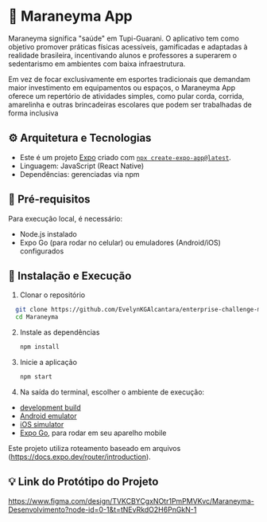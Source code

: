 # 🌟 Maraneyma App

Maraneyma significa "saúde" em Tupi-Guarani. O aplicativo tem como objetivo promover práticas físicas acessíveis, gamificadas e adaptadas à realidade brasileira, incentivando alunos e professores a superarem o sedentarismo em ambientes com baixa infraestrutura.

Em vez de focar exclusivamente em esportes tradicionais que demandam maior investimento em equipamentos ou espaços, o Maraneyma App oferece um repertório de atividades simples, como pular corda, corrida, amarelinha e outras brincadeiras escolares que podem ser trabalhadas de forma inclusiva

## ⚙️ Arquitetura e Tecnologias

- Este é um projeto [Expo](https://expo.dev) criado com [`npx create-expo-app@latest`](https://docs.expo.dev/get-started/create-a-project/).
- Linguagem: JavaScript (React Native)
- Dependências: gerenciadas via npm

## 🏁 Pré-requisitos

Para execução local, é necessário:

- Node.js instalado
- Expo Go (para rodar no celular) ou emuladores (Android/iOS) configurados

## 🚀 Instalação e Execução

1. Clonar o repositório

```bash
  git clone https://github.com/EvelynKGAlcantara/enterprise-challenge-maraneyma-app.git
  cd Maraneyma
```

2. Instale as dependências

   ```bash
   npm install
   ```

3. Inicie a aplicação

   ```bash
   npm start
   ```

4. Na saída do terminal, escolher o ambiente de execução:

- [development build](https://docs.expo.dev/develop/development-builds/introduction/)
- [Android emulator](https://docs.expo.dev/workflow/android-studio-emulator/)
- [iOS simulator](https://docs.expo.dev/workflow/ios-simulator/)
- [Expo Go](https://expo.dev/go), para rodar em seu aparelho mobile

Este projeto utiliza roteamento baseado em arquivos (https://docs.expo.dev/router/introduction).

## 💡 Link do Protótipo do Projeto

https://www.figma.com/design/TVKCBYCgxNOtr1PmPMVKvc/Maraneyma-Desenvolvimento?node-id=0-1&t=tNEvRkdO2H6PnGkN-1
